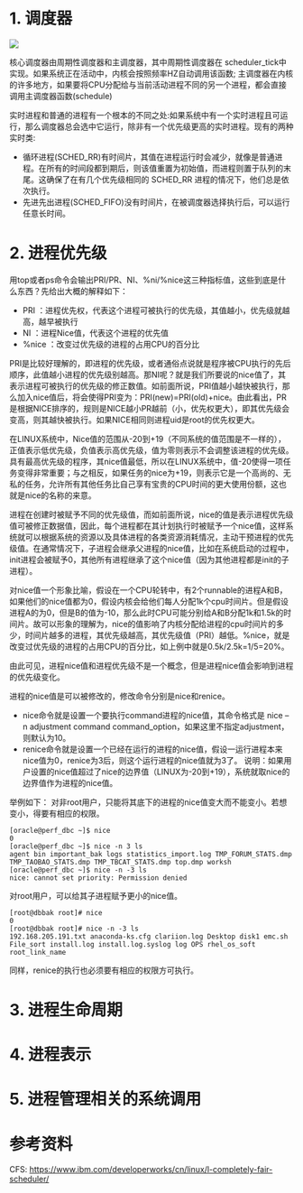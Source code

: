 # 1. 调度器 #

![](/kvm_blog/files/kernel/sched_class.jpg)

核心调度器由周期性调度器和主调度器，其中周期性调度器在 scheduler_tick中实现。如果系统正在活动中，内核会按照频率HZ自动调用该函数; 主调度器在内核的许多地方，如果要将CPU分配给与当前活动进程不同的另一个进程，都会直接调用主调度器函数(schedule)

实时进程和普通的进程有一个根本的不同之处:如果系统中有一个实时进程且可运行，那么调度器总会选中它运行，除非有一个优先级更高的实时进程。现有的两种实时类:

- 循环进程(SCHED_RR)有时间片，其值在进程运行时会减少，就像是普通进程。在所有的时间段都到期后，则该值重置为初始值，而进程则置于队列的末尾。这确保了在有几个优先级相同的 SCHED_RR 进程的情况下，他们总是依次执行。
- 先进先出进程(SCHED_FIFO)没有时间片，在被调度器选择执行后，可以运行任意长时间。

# 2. 进程优先级 #

用top或者ps命令会输出PRI/PR、NI、%ni/%nice这三种指标值，这些到底是什么东西？先给出大概的解释如下：

- PRI ：进程优先权，代表这个进程可被执行的优先级，其值越小，优先级就越高，越早被执行
- NI ：进程Nice值，代表这个进程的优先值
- %nice ：改变过优先级的进程的占用CPU的百分比
 
PRI是比较好理解的，即进程的优先级，或者通俗点说就是程序被CPU执行的先后顺序，此值越小进程的优先级别越高。那NI呢？就是我们所要说的nice值了，其表示进程可被执行的优先级的修正数值。如前面所说，PRI值越小越快被执行，那么加入nice值后，将会使得PRI变为：PRI(new)=PRI(old)+nice。由此看出，PR是根据NICE排序的，规则是NICE越小PR越前（小，优先权更大），即其优先级会变高，则其越快被执行。如果NICE相同则进程uid是root的优先权更大。
 
在LINUX系统中，Nice值的范围从-20到+19（不同系统的值范围是不一样的），正值表示低优先级，负值表示高优先级，值为零则表示不会调整该进程的优先级。具有最高优先级的程序，其nice值最低，所以在LINUX系统中，值-20使得一项任务变得非常重要；与之相反，如果任务的nice为+19，则表示它是一个高尚的、无私的任务，允许所有其他任务比自己享有宝贵的CPU时间的更大使用份额，这也就是nice的名称的来意。
 
进程在创建时被赋予不同的优先级值，而如前面所说，nice的值是表示进程优先级值可被修正数据值，因此，每个进程都在其计划执行时被赋予一个nice值，这样系统就可以根据系统的资源以及具体进程的各类资源消耗情况，主动干预进程的优先级值。在通常情况下，子进程会继承父进程的nice值，比如在系统启动的过程中，init进程会被赋予0，其他所有进程继承了这个nice值（因为其他进程都是init的子进程）。
 
对nice值一个形象比喻，假设在一个CPU轮转中，有2个runnable的进程A和B，如果他们的nice值都为0，假设内核会给他们每人分配1k个cpu时间片。但是假设进程A的为0，但是B的值为-10，那么此时CPU可能分别给A和B分配1k和1.5k的时间片。故可以形象的理解为，nice的值影响了内核分配给进程的cpu时间片的多少，时间片越多的进程，其优先级越高，其优先级值（PRI）越低。%nice，就是改变过优先级的进程的占用CPU的百分比，如上例中就是0.5k/2.5k=1/5=20%。
 
由此可见，进程nice值和进程优先级不是一个概念，但是进程nice值会影响到进程的优先级变化。
 
进程的nice值是可以被修改的，修改命令分别是nice和renice。

- nice命令就是设置一个要执行command进程的nice值，其命令格式是 nice –n adjustment command command_option，如果这里不指定adjustment，则默认为10。
- renice命令就是设置一个已经在运行的进程的nice值，假设一运行进程本来nice值为0，renice为3后，则这个运行进程的nice值就为3了。
说明：如果用户设置的nice值超过了nice的边界值（LINUX为-20到+19），系统就取nice的边界值作为进程的nice值。

举例如下：
对非root用户，只能将其底下的进程的nice值变大而不能变小。若想变小，得要有相应的权限。

	[oracle@perf_dbc ~]$ nice
	0
	[oracle@perf_dbc ~]$ nice -n 3 ls
	agent bin important_bak logs statistics_import.log TMP_FORUM_STATS.dmp TMP_TAOBAO_STATS.dmp TMP_TBCAT_STATS.dmp top.dmp worksh
	[oracle@perf_dbc ~]$ nice -n -3 ls
	nice: cannot set priority: Permission denied
 
对root用户，可以给其子进程赋予更小的nice值。

	[root@dbbak root]# nice
	0
	[root@dbbak root]# nice -n -3 ls
	192.168.205.191.txt anaconda-ks.cfg clariion.log Desktop disk1 emc.sh File_sort install.log install.log.syslog log OPS rhel_os_soft root_link_name
 
同样，renice的执行也必须要有相应的权限方可执行。

# 3. 进程生命周期 #


# 4. 进程表示 #

# 5. 进程管理相关的系统调用 #

# 参考资料 #

CFS: https://www.ibm.com/developerworks/cn/linux/l-completely-fair-scheduler/
